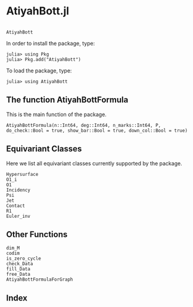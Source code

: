 # AtiyahBott.jl


```@contents
```

```@docs
AtiyahBott
```
In order to install the package, type:
```julia-repl
julia> using Pkg
julia> Pkg.add("AtiyahBott")
```
To load the package, type:
```julia-repl
julia> using AtiyahBott
```
## The function AtiyahBottFormula
This is the main function of the package.
```@docs
AtiyahBottFormula(n::Int64, deg::Int64, n_marks::Int64, P, do_check::Bool = true, show_bar::Bool = true, down_col::Bool = true)
```

## Equivariant Classes
Here we list all equivariant classes currently supported by the package.
```@docs
Hypersurface
O1_i
O1
Incidency
Psi
Jet
Contact
R1
Euler_inv
```

## Other Functions
```@docs
dim_M
codim
is_zero_cycle
check_Data
fill_Data
free_Data
AtiyahBottFormulaForGraph
```

## Index

```@index
```
